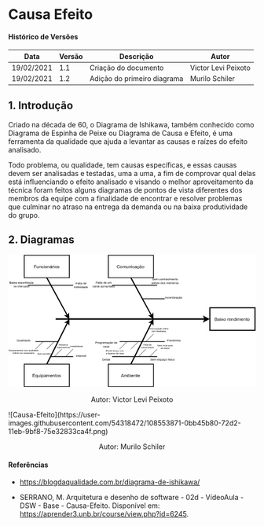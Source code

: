 # Causa Efeito

#### Histórico de Versões

| Data | Versão | Descrição | Autor |
|------|--------|-----------|-------|
| 19/02/2021 | 1.1 | Criação do documento | Victor Levi Peixoto |
| 19/02/2021 | 1.2 | Adição do primeiro diagrama | Murilo Schiler |

## 1. Introdução
Criado na década de 60, o Diagrama de Ishikawa, também conhecido como Diagrama de Espinha de Peixe ou Diagrama de Causa e Efeito, é uma ferramenta da qualidade que ajuda a levantar as causas e raízes do efeito analisado.

Todo problema, ou qualidade, tem causas específicas, e essas causas devem ser analisadas e testadas, uma a uma, a fim de comprovar qual delas está influenciando o efeito analisado e visando o melhor aproveitamento da técnica foram feitos alguns diagramas de pontos de vista diferentes dos membros da equipe com a finalidade de encontrar e resolver problemas que culminar no atraso na entrega da demanda ou na baixa produtividade do grupo.

## 2. Diagramas

![CEVictor](./causa-efeito/causa-efeito-victor.jpg)
<p align="center"> Autor: Victor Levi Peixoto </p>
![Causa-Efeito](https://user-images.githubusercontent.com/54318472/108553871-0bb45b80-72d2-11eb-9bf8-75e32833ca4f.png)

<p align="center"> Autor: Murilo Schiler </p>

#### Referências

* https://blogdaqualidade.com.br/diagrama-de-ishikawa/ 

* SERRANO, M. Arquitetura e desenho de software - 02d - VídeoAula - DSW - Base - Causa-Efeito. Disponível em: https://aprender3.unb.br/course/view.php?id=6245.  
